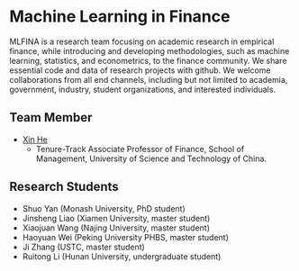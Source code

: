 # Machine Learning in Finance 

MLFINA is a research team focusing on academic research in empirical finance, while introducing and developing methodologies, such as machine learning, statistics, and econometrics, to the finance community. We share essential code and data of research projects with github. We welcome collaborations from all end channels, including but not limited to academia, government, industry, student organizations, and interested individuals.

## Team Member

- [Xin He](www.xinhesean.com)
  - Tenure-Track Associate Professor of Finance, School of Management, University of Science and Technology of China.

## Research Students

- Shuo Yan (Monash University, PhD student)
- Jinsheng Liao (Xiamen University, master student)
- Xiaojuan Wang (Najing University, master student)
- Haoyuan Wei (Peking University PHBS, master student)
- Ji Zhang (USTC, master student)
- Ruitong Li (Hunan University, undergraduate student)
